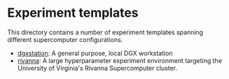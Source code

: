 # Experiment templates

This directory contains a number of experiment templates spanning different supercomputer configurations.

* [dgxstation](./dgxstation/README.md): A general purpose, local DGX workstation
* [rivanna](./rivanna/README.md): A large hyperparameter experiment environment targeting the University of Virginia's Rivanna Supercomputer cluster.
